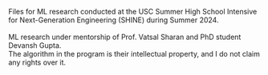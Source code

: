 Files for ML research conducted at the USC Summer High School Intensive for Next-Generation Engineering (SHINE) during Summer 2024. <br> <br>
ML research under mentorship of Prof. Vatsal Sharan and PhD student Devansh Gupta. <br>
The algorithm in the program is their intellectual property, and I do not claim any rights over it.
